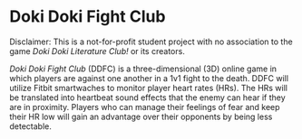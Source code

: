 # Doki Doki Fight Club

Disclaimer: This is a not-for-profit student project with no association to the game *Doki Doki Literature Club!* or its creators.

*Doki Doki Fight Club* (DDFC) is a three-dimensional (3D) online game in which players are against one another in a 1v1 fight to the death. DDFC will utilize Fitbit smartwaches to monitor player heart rates (HRs). The HRs will be translated into heartbeat sound effects that the enemy can hear if they are in proximity. Players who can manage their feelings of fear and keep their HR low will gain an advantage over their opponents by being less detectable.
